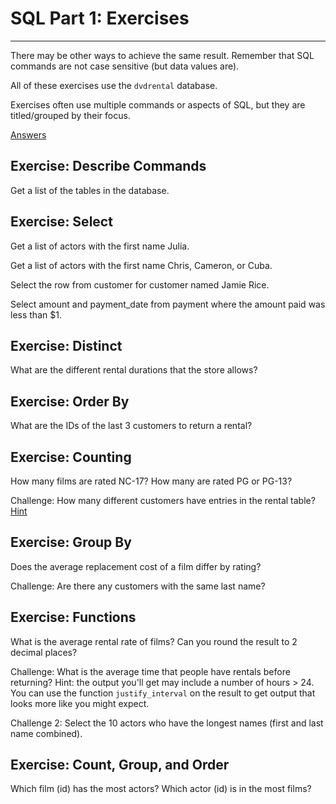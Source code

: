 # SQL Part 1: Exercises
----

There may be other ways to achieve the same result.  Remember that SQL commands are not case sensitive (but data values are).

All of these exercises use the `dvdrental` database.  

Exercises often use multiple commands or aspects of SQL, but they are titled/grouped by their focus.

[Answers](part1_exercises_with_answers.md)



## Exercise: Describe Commands

Get a list of the tables in the database.


## Exercise: Select 

Get a list of actors with the first name Julia.

Get a list of actors with the first name Chris, Cameron, or Cuba.  

Select the row from customer for customer named Jamie Rice.

Select amount and payment_date from payment where the amount paid was less than $1.  



## Exercise: Distinct

What are the different rental durations that the store allows?




## Exercise: Order By

What are the IDs of the last 3 customers to return a rental?



## Exercise: Counting

How many films are rated NC-17?  How many are rated PG or PG-13?


Challenge: How many different customers have entries in the rental table?  [Hint](http://www.w3resource.com/sql/aggregate-functions/count-with-distinct.php)



## Exercise: Group By

Does the average replacement cost of a film differ by rating?


Challenge: Are there any customers with the same last name? 

## Exercise: Functions

What is the average rental rate of films?  Can you round the result to 2 decimal places?

Challenge: What is the average time that people have rentals before returning?  Hint: the output you'll get may include a number of hours > 24.  You can use the function `justify_interval` on the result to get output that looks more like you might expect.

Challenge 2: Select the 10 actors who have the longest names (first and last name combined).


## Exercise: Count, Group, and Order

Which film (id) has the most actors?  Which actor (id) is in the most films?

